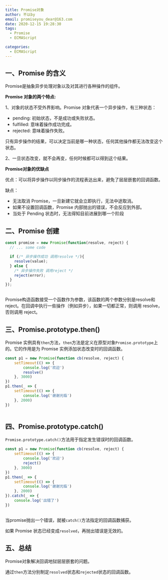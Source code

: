 ```yaml
---
title: Promise对象
author: 不以by
email: promiseyou_dear@163.com
date: 2020-12-15 19:28:30
tags: 
  - Promise
  - ECMAScript

categories: 
  - ECMAScript
---
```


## 一、Promise 的含义

Promise是抽象异步处理对象以及对其进行各种操作的组件。



**Promise 对象的两个特点:**

1、对象的状态不受外界影响。Promise 对象代表一个异步操作，有三种状态：

- pending: 初始状态，不是成功或失败状态。
- fulfilled: 意味着操作成功完成。
- rejected: 意味着操作失败。

只有异步操作的结果，可以决定当前是哪一种状态，任何其他操作都无法改变这个状态。

2、一旦状态改变，就不会再变，任何时候都可以得到这个结果。



**Promise对象的优缺点**

优点：可以将异步操作以同步操作的流程表达出来，避免了层层嵌套的回调函数。

缺点：

- 无法取消 Promise，一旦新建它就会立即执行，无法中途取消。
- 如果不设置回调函数，Promise 内部抛出的错误，不会反应到外部。
- 当处于 Pending 状态时，无法得知目前进展到哪一个阶段



## 二、Promise 创建

```javascript
const promise = new Promise(function(resolve, reject) {
  // ... some code

  if (/* 异步操作成功 调用resolve */){
    resolve(value);
  } else {
    /* 异步操作失败 调用reject */
    reject(error);
  }
});
```

![点击并拖拽以移动](data:image/gif;base64,R0lGODlhAQABAPABAP///wAAACH5BAEKAAAALAAAAAABAAEAAAICRAEAOw==)

Promise构造函数接受一个函数作为参数，该函数的两个参数分别是resolve和reject。在回调中执行一些操作（例如异步），如果一切都正常，则调用 resolve，否则调用 reject。



## 三、Promise.prototype.then()

Promise 实例具有`then`方法，`then`方法是定义在原型对象`Promise.prototype`上的。它的作用是为 Promise 实例添加状态改变时的回调函数。

```javascript
const p1 = new Promise(function cb(resolve, reject) {
    setTimeout(() => {
        console.log('欢迎')
        resolve()
    }, 3000)
})
p1.then(_ => {
    setTimeout(() => {
        console.log('谢谢光临')
    }, 2000)
})
```

![点击并拖拽以移动](data:image/gif;base64,R0lGODlhAQABAPABAP///wAAACH5BAEKAAAALAAAAAABAAEAAAICRAEAOw==)



## 四、Promise.prototype.catch()

`Promise.prototype.catch()`方法用于指定发生错误时的回调函数。

```javascript
const p1 = new Promise(function cb(resolve, reject) {
    setTimeout(() => {
        console.log('欢迎')
        reject()
    }, 3000)
})
p1.then(_ => {
    setTimeout(() => {
        console.log('谢谢光临')
    }, 2000)
}).catch(_ => {
    console.log('出错了')
})
```

![点击并拖拽以移动](data:image/gif;base64,R0lGODlhAQABAPABAP///wAAACH5BAEKAAAALAAAAAABAAEAAAICRAEAOw==)

当promise抛出一个错误，就被`catch()`方法指定的回调函数捕获。

如果 Promise 状态已经变成`resolved`，再抛出错误是无效的。



## 五、总结

Promise对象解决回调地狱层层嵌套的问题。

通过`then`方法分别制定`resolved`状态和`rejected`状态的回调函数。
